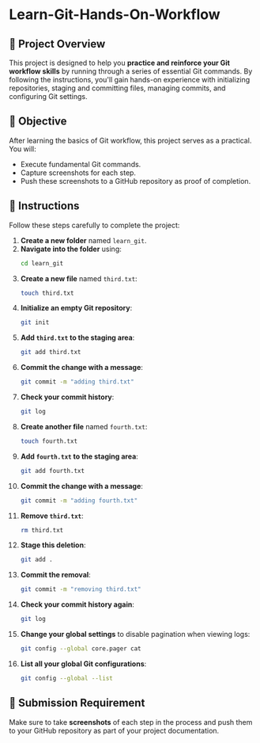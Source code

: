 # Learn-Git-Hands-On-Workflow

## 🚀 Project Overview
This project is designed to help you **practice and reinforce your Git workflow skills** by running through a series of essential Git commands. By following the instructions, you'll gain hands-on experience with initializing repositories, staging and committing files, managing commits, and configuring Git settings.

## 🎯 Objective
After learning the basics of Git workflow, this project serves as a practical. You will:
- Execute fundamental Git commands.
- Capture screenshots for each step.
- Push these screenshots to a GitHub repository as proof of completion.

## 📜 Instructions
Follow these steps carefully to complete the project:

1. **Create a new folder** named `learn_git`.
2. **Navigate into the folder** using:
   ```sh
   cd learn_git
   ```
3. **Create a new file** named `third.txt`:
   ```sh
   touch third.txt
   ```
4. **Initialize an empty Git repository**:
   ```sh
   git init
   ```
5. **Add `third.txt` to the staging area**:
   ```sh
   git add third.txt
   ```
6. **Commit the change with a message**:
   ```sh
   git commit -m "adding third.txt"
   ```
7. **Check your commit history**:
   ```sh
   git log
   ```
8. **Create another file** named `fourth.txt`:
   ```sh
   touch fourth.txt
   ```
9. **Add `fourth.txt` to the staging area**:
   ```sh
   git add fourth.txt
   ```
10. **Commit the change with a message**:
    ```sh
    git commit -m "adding fourth.txt"
    ```
11. **Remove `third.txt`**:
    ```sh
    rm third.txt
    ```
12. **Stage this deletion**:
    ```sh
    git add .
    ```
13. **Commit the removal**:
    ```sh
    git commit -m "removing third.txt"
    ```
14. **Check your commit history again**:
    ```sh
    git log
    ```
15. **Change your global settings** to disable pagination when viewing logs:
    ```sh
    git config --global core.pager cat
    ```
16. **List all your global Git configurations**:
    ```sh
    git config --global --list
    ```

## 📸 Submission Requirement
Make sure to take **screenshots** of each step in the process and push them to your GitHub repository as part of your project documentation.



